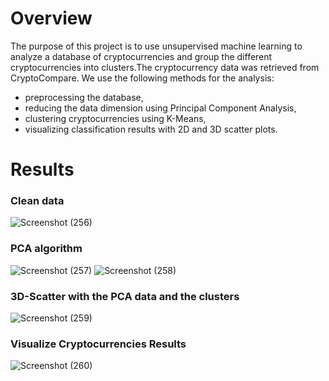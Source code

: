# Overview
The purpose of this project is to use unsupervised machine learning to analyze a database of cryptocurrencies and group the different cryptocurrencies into clusters.The cryptocurrency data was retrieved from CryptoCompare. 
We use the following methods for the analysis:
* preprocessing the database,
* reducing the data dimension using Principal Component Analysis,
* clustering cryptocurrencies using K-Means,
* visualizing classification results with 2D and 3D scatter plots.
# Results
### Clean data 
![Screenshot (256)](https://user-images.githubusercontent.com/100504550/179096289-65bc4f00-40a6-4b7f-b332-78f65de2a2c1.png)
### PCA algorithm
![Screenshot (257)](https://user-images.githubusercontent.com/100504550/179096560-287c2c1f-30b4-44cc-980d-65be8dd3be6f.png)
![Screenshot (258)](https://user-images.githubusercontent.com/100504550/179096708-d1c246dd-b4b8-4238-8925-fabf1f1f9e95.png)
###  3D-Scatter with the PCA data and the clusters
![Screenshot (259)](https://user-images.githubusercontent.com/100504550/179096856-5fd4e805-33c9-458a-8011-6f44567974e2.png)
### Visualize Cryptocurrencies Results
![Screenshot (260)](https://user-images.githubusercontent.com/100504550/179097468-b0ff35a2-8b0d-4cc0-89fc-4089af9f7c91.png)
